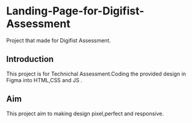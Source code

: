 # Landing-Page-for-Digifist-Assessment

Project that made for Digifist Assessment.
## Introduction

This project is for Technichal Assessment.Coding the provided design in Figma into HTML,CSS and JS .

## Aim

This project aim to making design pixel,perfect and responsive.

